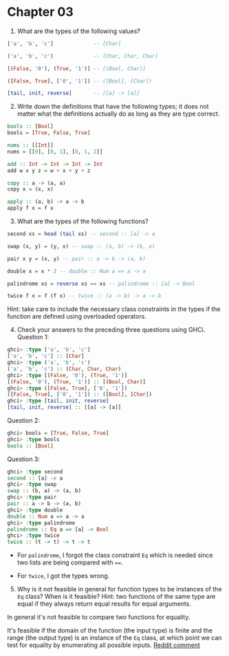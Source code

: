 # Chapter 03

1. What are the types of the following values?

```haskell
['a', 'b', 'c']             -- [Char]

('a', 'b', 'c')             -- (Char, Char, Char)

[(False, '0'), (True, '1')] -- [(Bool, Char)]

([False, True], ['0', '1']) -- ([Bool], [Char])

[tail, init, reverse]       -- [[a] -> [a]]
```

2. Write down the definitions that have the following types; it does not matter what the definitions actually do as long as they are type correct.

```haskell
bools :: [Bool]
bools = [True, False, True]

nums :: [[Int]]
nums = [[0], [0, 1], [0, 1, 2]]

add :: Int -> Int -> Int -> Int
add w x y z = w + x + y + z

copy :: a -> (a, a)
copy x = (x, x)

apply :: (a, b) -> a -> b
apply f x = f x
```

3. What are the types of the following functions?

```haskell
second xs = head (tail xs) -- second :: [a] -> a

swap (x, y) = (y, x) -- swap :: (a, b) -> (b, a)

pair x y = (x, y) -- pair :: a -> b -> (a, b)

double x = x * 2 -- double :: Num a => a -> a

palindrome xs = reverse xs == xs -- palindrome :: [a] -> Bool

twice f x = f (f x) -- twice :: (a -> b) -> a -> b
```

Hint: take care to include the necessary class constraints in the types if the function are defined using overloaded operators.

4. Check your answers to the preceding three questions using GHCi.
Question 1:
```haskell
ghci> :type ['a', 'b', 'c']
['a', 'b', 'c'] :: [Char]
ghci> :type ('a', 'b', 'c')
('a', 'b', 'c') :: (Char, Char, Char)
ghci> :type [(False, '0'), (True, '1')]
[(False, '0'), (True, '1')] :: [(Bool, Char)]
ghci> :type ([False, True], ['0', '1'])
([False, True], ['0', '1']) :: ([Bool], [Char])
ghci> :type [tail, init, reverse]
[tail, init, reverse] :: [[a] -> [a]]
```

Question 2:
```haskell
ghci> bools = [True, False, True]
ghci> :type bools
bools :: [Bool]
```

Question 3:
```haskell
ghci> :type second
second :: [a] -> a
ghci> :type swap
swap :: (b, a) -> (a, b)
ghci> :type pair
pair :: a -> b -> (a, b)
ghci> :type double
double :: Num a => a -> a
ghci> :type palindrome
palindrome :: Eq a => [a] -> Bool
ghci> :type twice
twice :: (t -> t) -> t -> t
```

* For `palindrome`, I forgot the class constraint `Eq` which is needed since two lists are being compared with `==`.

* For `twice`, I got the types wrong. 

5. Why is it not feasible in general for function types to be instances of the `Eq` class? When is it feasible? Hint: two functions of the same type are equal if they always return equal results for equal arguments.

In general it's not feasible to compare two functions for equality.

It's feasible if the domain of the function (the input type) is finite and the range (the output type) is an instance of the `Eq` class, at which point we can test for equality by enumerating all possible inputs. [Reddit comment](https://old.reddit.com/r/haskellquestions/comments/fi17cm/eq_instance_for_function/fkehhls/)

